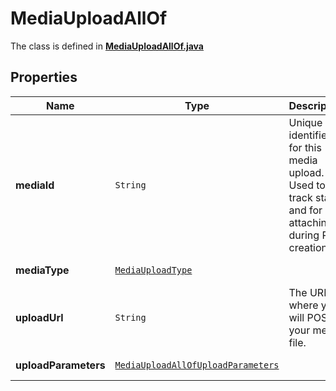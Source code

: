 

# MediaUploadAllOf

The class is defined in **[MediaUploadAllOf.java](../../src/main/java/org/openapitools/model/MediaUploadAllOf.java)**

## Properties

Name | Type | Description | Notes
------------ | ------------- | ------------- | -------------
**mediaId** | `String` | Unique identifier for this media upload. Used to track status and for attaching during Pin creation. |  [optional property]
**mediaType** | [`MediaUploadType`](MediaUploadType.md) |  |  [optional property]
**uploadUrl** | `String` | The URL where you will POST your media file. |  [optional property]
**uploadParameters** | [`MediaUploadAllOfUploadParameters`](MediaUploadAllOfUploadParameters.md) |  |  [optional property]






